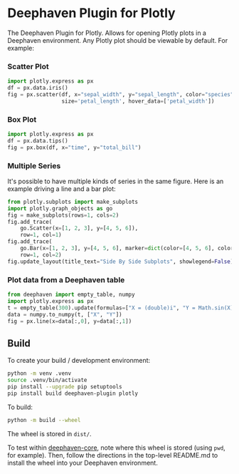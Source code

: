 # Deephaven Plugin for Plotly

The Deephaven Plugin for Plotly. Allows for opening Plotly plots in a Deephaven environment. Any Plotly plot
should be viewable by default. For example:

### Scatter Plot
```python
import plotly.express as px
df = px.data.iris()
fig = px.scatter(df, x="sepal_width", y="sepal_length", color="species",
                 size='petal_length', hover_data=['petal_width'])
```

### Box Plot
```python
import plotly.express as px
df = px.data.tips()
fig = px.box(df, x="time", y="total_bill")
```

### Multiple Series
It's possible to have multiple kinds of series in the same figure. Here is an example driving a line and a bar plot:
```python
from plotly.subplots import make_subplots
import plotly.graph_objects as go
fig = make_subplots(rows=1, cols=2)
fig.add_trace(
    go.Scatter(x=[1, 2, 3], y=[4, 5, 6]),
    row=1, col=1)
fig.add_trace(
    go.Bar(x=[1, 2, 3], y=[4, 5, 6], marker=dict(color=[4, 5, 6], coloraxis="coloraxis")),
    row=1, col=2)
fig.update_layout(title_text="Side By Side Subplots", showlegend=False)
```

### Plot data from a Deephaven table
```python
from deephaven import empty_table, numpy
import plotly.express as px
t = empty_table(300).update(formulas=["X = (double)i", "Y = Math.sin(X)"])
data = numpy.to_numpy(t, ["X", "Y"])
fig = px.line(x=data[:,0], y=data[:,1])
```

## Build

To create your build / development environment:

```sh
python -m venv .venv
source .venv/bin/activate
pip install --upgrade pip setuptools
pip install build deephaven-plugin plotly
```

To build:

```sh
python -m build --wheel
```

The wheel is stored in `dist/`. 

To test within [deephaven-core](https://github.com/deephaven/deephaven-core), note where this wheel is stored (using `pwd`, for example).
Then, follow the directions in the top-level README.md to install the wheel into your Deephaven environment.

